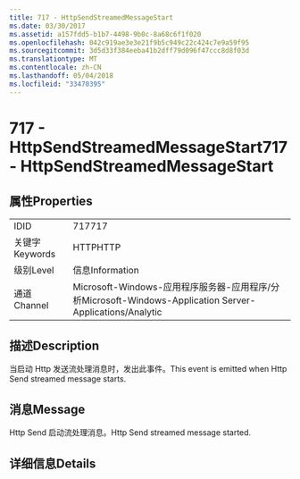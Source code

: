 ```yaml
---
title: 717 - HttpSendStreamedMessageStart
ms.date: 03/30/2017
ms.assetid: a157fdd5-b1b7-4498-9b0c-8a68c6f1f020
ms.openlocfilehash: 042c919ae3e3e21f9b5c949c22c424c7e9a59f95
ms.sourcegitcommit: 3d5d33f384eeba41b2dff79d096f47ccc8d8f03d
ms.translationtype: MT
ms.contentlocale: zh-CN
ms.lasthandoff: 05/04/2018
ms.locfileid: "33470395"
---
```

# <a name="717---httpsendstreamedmessagestart"></a><span data-ttu-id="c4cd3-102">717 - HttpSendStreamedMessageStart</span><span class="sxs-lookup"><span data-stu-id="c4cd3-102">717 - HttpSendStreamedMessageStart</span></span>
## <a name="properties"></a><span data-ttu-id="c4cd3-103">属性</span><span class="sxs-lookup"><span data-stu-id="c4cd3-103">Properties</span></span>  
  
|||  
|-|-|  
|<span data-ttu-id="c4cd3-104">ID</span><span class="sxs-lookup"><span data-stu-id="c4cd3-104">ID</span></span>|<span data-ttu-id="c4cd3-105">717</span><span class="sxs-lookup"><span data-stu-id="c4cd3-105">717</span></span>|  
|<span data-ttu-id="c4cd3-106">关键字</span><span class="sxs-lookup"><span data-stu-id="c4cd3-106">Keywords</span></span>|<span data-ttu-id="c4cd3-107">HTTP</span><span class="sxs-lookup"><span data-stu-id="c4cd3-107">HTTP</span></span>|  
|<span data-ttu-id="c4cd3-108">级别</span><span class="sxs-lookup"><span data-stu-id="c4cd3-108">Level</span></span>|<span data-ttu-id="c4cd3-109">信息</span><span class="sxs-lookup"><span data-stu-id="c4cd3-109">Information</span></span>|  
|<span data-ttu-id="c4cd3-110">通道</span><span class="sxs-lookup"><span data-stu-id="c4cd3-110">Channel</span></span>|<span data-ttu-id="c4cd3-111">Microsoft-Windows-应用程序服务器-应用程序/分析</span><span class="sxs-lookup"><span data-stu-id="c4cd3-111">Microsoft-Windows-Application Server-Applications/Analytic</span></span>|  
  
## <a name="description"></a><span data-ttu-id="c4cd3-112">描述</span><span class="sxs-lookup"><span data-stu-id="c4cd3-112">Description</span></span>  
 <span data-ttu-id="c4cd3-113">当启动 Http 发送流处理消息时，发出此事件。</span><span class="sxs-lookup"><span data-stu-id="c4cd3-113">This event is emitted when Http Send streamed message starts.</span></span>  
  
## <a name="message"></a><span data-ttu-id="c4cd3-114">消息</span><span class="sxs-lookup"><span data-stu-id="c4cd3-114">Message</span></span>  
 <span data-ttu-id="c4cd3-115">Http Send 启动流处理消息。</span><span class="sxs-lookup"><span data-stu-id="c4cd3-115">Http Send streamed message started.</span></span>  
  
## <a name="details"></a><span data-ttu-id="c4cd3-116">详细信息</span><span class="sxs-lookup"><span data-stu-id="c4cd3-116">Details</span></span>
